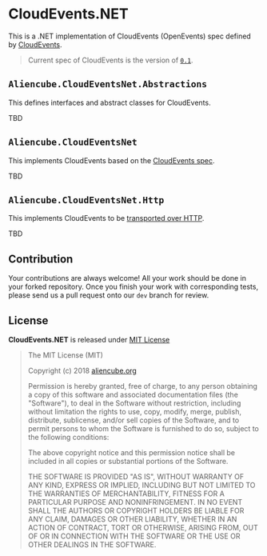 # CloudEvents.NET #

This is a .NET implementation of CloudEvents (OpenEvents) spec defined by [CloudEvents](https://openevents.io/).

> Current spec of CloudEvents is the version of [`0.1`](https://github.com/cloudevents/spec).


## `Aliencube.CloudEventsNet.Abstractions` ##

This defines interfaces and abstract classes for CloudEvents.

TBD


## `Aliencube.CloudEventsNet` ##

This implements CloudEvents based on the [CloudEvents spec](https://github.com/cloudevents/spec/blob/master/spec.md).

TBD


## `Aliencube.CloudEventsNet.Http` ##

This implements CloudEvents to be [transported over HTTP](https://github.com/cloudevents/spec/blob/master/http-transport-binding.md).

TBD


## Contribution ##

Your contributions are always welcome! All your work should be done in your forked repository. Once you finish your work with corresponding tests, please send us a pull request onto our `dev` branch for review.


## License ##

**CloudEvents.NET** is released under [MIT License](http://opensource.org/licenses/MIT)

> The MIT License (MIT)
>
> Copyright (c) 2018 [aliencube.org](https://aliencube.org)
> 
> Permission is hereby granted, free of charge, to any person obtaining a copy of this software and associated documentation files (the "Software"), to deal in the Software without restriction, including without limitation the rights to use, copy, modify, merge, publish, distribute, sublicense, and/or sell copies of the Software, and to permit persons to whom the Software is furnished to do so, subject to the following conditions:
> 
> The above copyright notice and this permission notice shall be included in all copies or substantial portions of the Software.
> 
> THE SOFTWARE IS PROVIDED "AS IS", WITHOUT WARRANTY OF ANY KIND, EXPRESS OR IMPLIED, INCLUDING BUT NOT LIMITED TO THE WARRANTIES OF MERCHANTABILITY, FITNESS FOR A PARTICULAR PURPOSE AND NONINFRINGEMENT. IN NO EVENT SHALL THE AUTHORS OR COPYRIGHT HOLDERS BE LIABLE FOR ANY CLAIM, DAMAGES OR OTHER LIABILITY, WHETHER IN AN ACTION OF CONTRACT, TORT OR OTHERWISE, ARISING FROM, OUT OF OR IN CONNECTION WITH THE SOFTWARE OR THE USE OR OTHER DEALINGS IN THE SOFTWARE.

